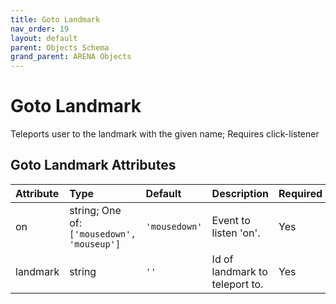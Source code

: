 ```yaml
---
title: Goto Landmark
nav_order: 19
layout: default
parent: Objects Schema
grand_parent: ARENA Objects
---
```


<!--CAUTION: This file is autogenerated from https://github.com/arenaxr/arena-schemas. Changes made here may be overwritten.-->


Goto Landmark
=============


Teleports user to the landmark with the given name; Requires click-listener

Goto Landmark Attributes
-------------------------

|Attribute|Type|Default|Description|Required|
| :--- | :--- | :--- | :--- | :--- |
|on|string; One of: ```['mousedown', 'mouseup']```|```'mousedown'```|Event to listen 'on'.|Yes|
|landmark|string|```''```|Id of landmark to teleport to.|Yes|

